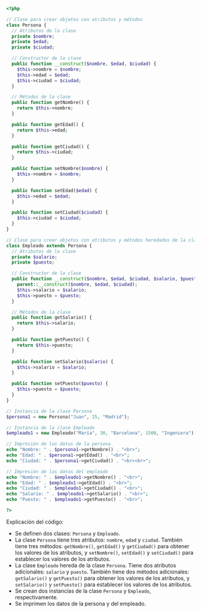 ```php
<?php

// Clase para crear objetos con atributos y métodos
class Persona {
  // Atributos de la clase
  private $nombre;
  private $edad;
  private $ciudad;

  // Constructor de la clase
  public function __construct($nombre, $edad, $ciudad) {
    $this->nombre = $nombre;
    $this->edad = $edad;
    $this->ciudad = $ciudad;
  }

  // Métodos de la clase
  public function getNombre() {
    return $this->nombre;
  }

  public function getEdad() {
    return $this->edad;
  }

  public function getCiudad() {
    return $this->ciudad;
  }

  public function setNombre($nombre) {
    $this->nombre = $nombre;
  }

  public function setEdad($edad) {
    $this->edad = $edad;
  }

  public function setCiudad($ciudad) {
    $this->ciudad = $ciudad;
  }
}

// Clase para crear objetos con atributos y métodos heredados de la clase Persona
class Empleado extends Persona {
  // Atributos de la clase
  private $salario;
  private $puesto;

  // Constructor de la clase
  public function __construct($nombre, $edad, $ciudad, $salario, $puesto) {
    parent::__construct($nombre, $edad, $ciudad);
    $this->salario = $salario;
    $this->puesto = $puesto;
  }

  // Métodos de la clase
  public function getSalario() {
    return $this->salario;
  }

  public function getPuesto() {
    return $this->puesto;
  }

  public function setSalario($salario) {
    $this->salario = $salario;
  }

  public function setPuesto($puesto) {
    $this->puesto = $puesto;
  }
}

// Instancia de la clase Persona
$persona1 = new Persona("Juan", 25, "Madrid");

// Instancia de la clase Empleado
$empleado1 = new Empleado("María", 30, "Barcelona", 1500, "Ingeniera");

// Impresión de los datos de la persona
echo "Nombre: " . $persona1->getNombre() . "<br>";
echo "Edad: " . $persona1->getEdad() . "<br>";
echo "Ciudad: " . $persona1->getCiudad() . "<br><br>";

// Impresión de los datos del empleado
echo "Nombre: " . $empleado1->getNombre() . "<br>";
echo "Edad: " . $empleado1->getEdad() . "<br>";
echo "Ciudad: " . $empleado1->getCiudad() . "<br>";
echo "Salario: " . $empleado1->getSalario() . "<br>";
echo "Puesto: " . $empleado1->getPuesto() . "<br>";

?>
```

Explicación del código:

* Se definen dos clases: `Persona` y `Empleado`.
* La clase `Persona` tiene tres atributos: `nombre`, `edad` y `ciudad`. También tiene tres métodos: `getNombre()`, `getEdad()` y `getCiudad()` para obtener los valores de los atributos, y `setNombre()`, `setEdad()` y `setCiudad()` para establecer los valores de los atributos.
* La clase `Empleado` hereda de la clase `Persona`. Tiene dos atributos adicionales: `salario` y `puesto`. También tiene dos métodos adicionales: `getSalario()` y `getPuesto()` para obtener los valores de los atributos, y `setSalario()` y `setPuesto()` para establecer los valores de los atributos.
* Se crean dos instancias de la clase `Persona` y `Empleado`, respectivamente.
* Se imprimen los datos de la persona y del empleado.